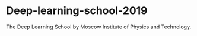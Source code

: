# Deep-learning-school-2019

The Deep Learning School by Moscow Institute of Physics and Technology.
